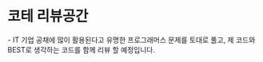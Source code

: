 <h1>코테 리뷰공간</h1>
<p>- IT 기업 공채에 많이 활용된다고 유명한 프로그래머스 문제를 토대로 풀고,
  제 코드와 BEST로 생각하는 코드를 함께 리뷰 할 예정입니다.</p>
